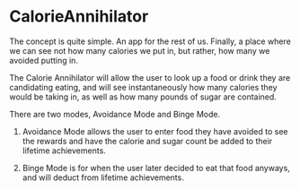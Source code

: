 CalorieAnnihilator
==================
The concept is quite simple. An app for the rest of us. Finally, a place where we can see not how many calories 
we put in, but rather, how many we avoided putting in.

The Calorie Annihilator will allow the user to look up a food or drink they are candidating eating, 
and will see instantaneously how many calories they would be taking in, as well as how many pounds of sugar 
are contained.

There are two modes, Avoidance Mode and Binge Mode. 

1) Avoidance Mode allows the user to enter food they have avoided to see the rewards and have the calorie 
and sugar count be added to their lifetime achievements. 

2) Binge Mode is for when the user later decided to eat that food anyways, and will deduct from lifetime 
achievements.

